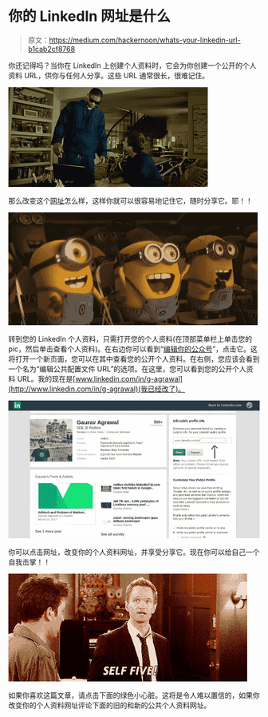 # 你的 LinkedIn 网址是什么

> 原文：<https://medium.com/hackernoon/whats-your-linkedin-url-b1cab2cf8768>

你还记得吗？当你在 LinkedIn 上创建个人资料时，它会为你创建一个公开的个人资料 URL，供你与任何人分享。这些 URL 通常很长，很难记住。

![](img/6a0265d6f2ddc562bca73a0cc5e2ef10.png)

那么改变这个[网址](https://hackernoon.com/tagged/url)怎么样，这样你就可以很容易地记住它，随时分享它。耶！！

![](img/d351d46def75fb02ff473ed985ad064b.png)

转到您的 LinkedIn 个人资料，只需打开您的个人资料(在顶部菜单栏上单击您的 pic，然后单击查看个人资料)。在右边你可以看到“[编辑你的公众号](https://www.linkedin.com/public-profile/settings?trk=d_flagship3_profile_self_view_public_profile)”，点击它。这将打开一个新页面，您可以在其中查看您的公开个人资料。在右侧，您应该会看到一个名为“编辑公共配置文件 URL”的选项。在这里，您可以看到您的公开个人资料 URL。我的现在是[www.linkedin.com/in/g-agrawal](http://www.linkedin.com/in/g-agrawal)(我已经改了)。

![](img/a0e58a2f62573d403921254904334b5a.png)

你可以点击网址，改变你的个人资料网址，并享受分享它。现在你可以给自己一个自我击掌！！

![](img/86624cb2720a24e976e199786a5fbf9c.png)

如果你喜欢这篇文章，请点击下面的绿色小心脏。这将是令人难以置信的，如果你改变你的个人资料网址评论下面的旧的和新的公共个人资料网址。